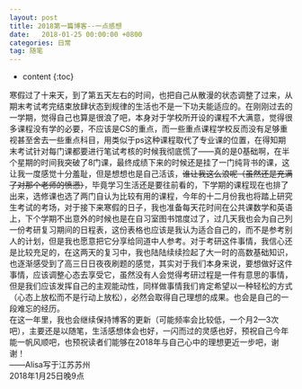 ```yaml
---
layout: post
title: 2018第一篇博客--一点感想
date:   2018-01-25 00:00:00 +0800
categories: 日常
tag: 随笔
---
```


* content
{:toc}


寒假过了十来天，到了第五天左右的时间，也把自己从散漫的状态调整了过来，从期末考试考完结束放肆状态到规律的生活也不是一下功夫能适应的。在刚刚过去的一学期，觉得自己也算是很浪了吧，本身对于学校所开设的课程不大满意，觉得很多课程没有学的必要，不应该是CS的重点，而一些重点课程学校反而没有足够重视甚至舍去一些重点科目，用类似于ps这种课程取代了专业课的位置，在得知期末考试针对每门课都要进行笔试考核的时候我彻底慌了——真的是0基础啊，在半个星期的时间我突破了8门课，最终成绩下来的时候还是挂了一门纯背书的课，这让我一度感觉十分羞耻，但是想想也是自己活该，~~谁让我这么浪呢（虽然还是充满了对那个老师的愤懑）~~，毕竟学习生活还是要往前看的，下学期的课程现在也排了出来，选修课也选了两门自认为比较有用的课程，今年的十二月份我也将踏上研究生考试的考场，对于接下来寒假的日子，我也准备每天花时间在公共课数学和英语上，下个学期不出意外的时候也是在自习室图书馆度过了，过几天我也会为自己列一份考研复习期间的日程表，这份表格也应该是我认为适合自己的，而不是参考别人的计划，但是我也愿意把它分享给同道中人参考。对于考研这件事情，我信心还是比较充足的，在这两天的复习中，我也陆陆续续捡起了大一时的高数基础知识，也逐渐感受到了高三日日夜夜刷题的感觉，其实对于我们本身来说，要想做好这件事情，应该调整心态去享受它，虽然没有人会觉得考研过程是一件有意思的事情，但是我们应该发挥自己的主观能动性，同样做事情我们肯定希望以一种轻松的方式（心态上放松而不是行动上放松），必然会取得自己理想的成果。也会是自己的一段难忘的经历。  
在这一年里，我也会继续保持博客的更新（可能频率会比较低，一个月2—3次吧），主要还是以随笔，生活感想体会也好，一闪而过的灵感也好，预祝自己今年能一帆风顺吧，也预祝读者们能够在2018年与自己心中的理想更近一步吧，谢谢！  
——Alisa写于江苏苏州  
2018年1月25日晚9点